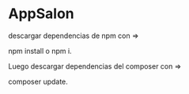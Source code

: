 # AppSalon
descargar dependencias de npm con =>

npm install o npm i.

Luego descargar dependencias del composer con =>

composer update.
